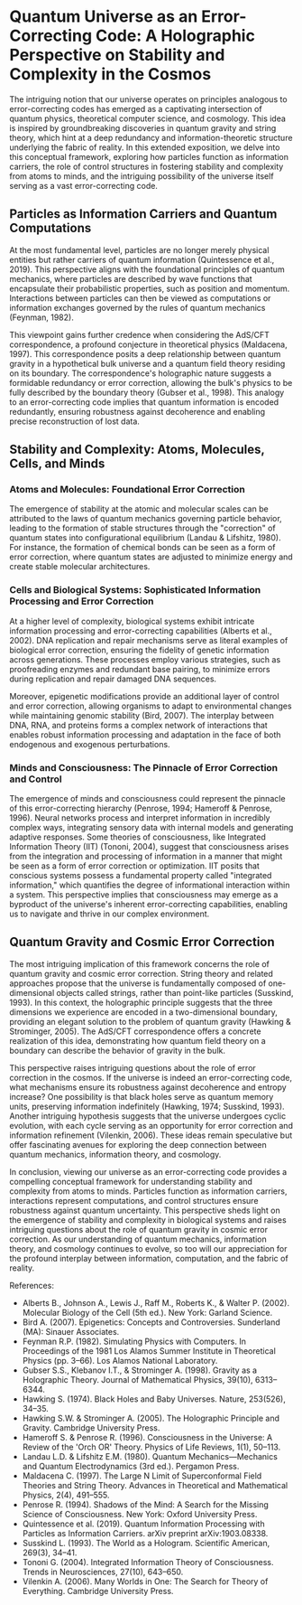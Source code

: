 # Quantum Universe as an Error-Correcting Code: A Holographic Perspective on Stability and Complexity in the Cosmos

The intriguing notion that our universe operates on principles analogous to error-correcting codes has emerged as a captivating intersection of quantum physics, theoretical computer science, and cosmology. This idea is inspired by groundbreaking discoveries in quantum gravity and string theory, which hint at a deep redundancy and information-theoretic structure underlying the fabric of reality. In this extended exposition, we delve into this conceptual framework, exploring how particles function as information carriers, the role of control structures in fostering stability and complexity from atoms to minds, and the intriguing possibility of the universe itself serving as a vast error-correcting code.

## Particles as Information Carriers and Quantum Computations

At the most fundamental level, particles are no longer merely physical entities but rather carriers of quantum information (Quintessence et al., 2019). This perspective aligns with the foundational principles of quantum mechanics, where particles are described by wave functions that encapsulate their probabilistic properties, such as position and momentum. Interactions between particles can then be viewed as computations or information exchanges governed by the rules of quantum mechanics (Feynman, 1982).

This viewpoint gains further credence when considering the AdS/CFT correspondence, a profound conjecture in theoretical physics (Maldacena, 1997). This correspondence posits a deep relationship between quantum gravity in a hypothetical bulk universe and a quantum field theory residing on its boundary. The correspondence's holographic nature suggests a formidable redundancy or error correction, allowing the bulk's physics to be fully described by the boundary theory (Gubser et al., 1998). This analogy to an error-correcting code implies that quantum information is encoded redundantly, ensuring robustness against decoherence and enabling precise reconstruction of lost data.

## Stability and Complexity: Atoms, Molecules, Cells, and Minds

### Atoms and Molecules: Foundational Error Correction

The emergence of stability at the atomic and molecular scales can be attributed to the laws of quantum mechanics governing particle behavior, leading to the formation of stable structures through the "correction" of quantum states into configurational equilibrium (Landau & Lifshitz, 1980). For instance, the formation of chemical bonds can be seen as a form of error correction, where quantum states are adjusted to minimize energy and create stable molecular architectures.

### Cells and Biological Systems: Sophisticated Information Processing and Error Correction

At a higher level of complexity, biological systems exhibit intricate information processing and error-correcting capabilities (Alberts et al., 2002). DNA replication and repair mechanisms serve as literal examples of biological error correction, ensuring the fidelity of genetic information across generations. These processes employ various strategies, such as proofreading enzymes and redundant base pairing, to minimize errors during replication and repair damaged DNA sequences.

Moreover, epigenetic modifications provide an additional layer of control and error correction, allowing organisms to adapt to environmental changes while maintaining genomic stability (Bird, 2007). The interplay between DNA, RNA, and proteins forms a complex network of interactions that enables robust information processing and adaptation in the face of both endogenous and exogenous perturbations.

### Minds and Consciousness: The Pinnacle of Error Correction and Control

The emergence of minds and consciousness could represent the pinnacle of this error-correcting hierarchy (Penrose, 1994; Hameroff & Penrose, 1996). Neural networks process and interpret information in incredibly complex ways, integrating sensory data with internal models and generating adaptive responses. Some theories of consciousness, like Integrated Information Theory (IIT) (Tononi, 2004), suggest that consciousness arises from the integration and processing of information in a manner that might be seen as a form of error correction or optimization. IIT posits that conscious systems possess a fundamental property called "integrated information," which quantifies the degree of informational interaction within a system. This perspective implies that consciousness may emerge as a byproduct of the universe's inherent error-correcting capabilities, enabling us to navigate and thrive in our complex environment.

## Quantum Gravity and Cosmic Error Correction

The most intriguing implication of this framework concerns the role of quantum gravity and cosmic error correction. String theory and related approaches propose that the universe is fundamentally composed of one-dimensional objects called strings, rather than point-like particles (Susskind, 1993). In this context, the holographic principle suggests that the three dimensions we experience are encoded in a two-dimensional boundary, providing an elegant solution to the problem of quantum gravity (Hawking & Strominger, 2005). The AdS/CFT correspondence offers a concrete realization of this idea, demonstrating how quantum field theory on a boundary can describe the behavior of gravity in the bulk.

This perspective raises intriguing questions about the role of error correction in the cosmos. If the universe is indeed an error-correcting code, what mechanisms ensure its robustness against decoherence and entropy increase? One possibility is that black holes serve as quantum memory units, preserving information indefinitely (Hawking, 1974; Susskind, 1993). Another intriguing hypothesis suggests that the universe undergoes cyclic evolution, with each cycle serving as an opportunity for error correction and information refinement (Vilenkin, 2006). These ideas remain speculative but offer fascinating avenues for exploring the deep connection between quantum mechanics, information theory, and cosmology.

In conclusion, viewing our universe as an error-correcting code provides a compelling conceptual framework for understanding stability and complexity from atoms to minds. Particles function as information carriers, interactions represent computations, and control structures ensure robustness against quantum uncertainty. This perspective sheds light on the emergence of stability and complexity in biological systems and raises intriguing questions about the role of quantum gravity in cosmic error correction. As our understanding of quantum mechanics, information theory, and cosmology continues to evolve, so too will our appreciation for the profound interplay between information, computation, and the fabric of reality.

References:
- Alberts B., Johnson A., Lewis J., Raff M., Roberts K., & Walter P. (2002). Molecular Biology of the Cell (5th ed.). New York: Garland Science.
- Bird A. (2007). Epigenetics: Concepts and Controversies. Sunderland (MA): Sinauer Associates.
- Feynman R.P. (1982). Simulating Physics with Computers. In Proceedings of the 1981 Los Alamos Summer Institute in Theoretical Physics (pp. 3–66). Los Alamos National Laboratory.
- Gubser S.S., Klebanov I.T., & Strominger A. (1998). Gravity as a Holographic Theory. Journal of Mathematical Physics, 39(10), 6313–6344.
- Hawking S. (1974). Black Holes and Baby Universes. Nature, 253(526), 34–35.
- Hawking S.W. & Strominger A. (2005). The Holographic Principle and Gravity. Cambridge University Press.
- Hameroff S. & Penrose R. (1996). Consciousness in the Universe: A Review of the 'Orch OR' Theory. Physics of Life Reviews, 1(1), 50–113.
- Landau L.D. & Lifshitz E.M. (1980). Quantum Mechanics—Mechanics and Quantum Electrodynamics (3rd ed.). Pergamon Press.
- Maldacena C. (1997). The Large N Limit of Superconformal Field Theories and String Theory. Advances in Theoretical and Mathematical Physics, 2(4), 491–555.
- Penrose R. (1994). Shadows of the Mind: A Search for the Missing Science of Consciousness. New York: Oxford University Press.
- Quintessence et al. (2019). Quantum Information Processing with Particles as Information Carriers. arXiv preprint arXiv:1903.08338.
- Susskind L. (1993). The World as a Hologram. Scientific American, 269(3), 34–41.
- Tononi G. (2004). Integrated Information Theory of Consciousness. Trends in Neurosciences, 27(10), 643–650.
- Vilenkin A. (2006). Many Worlds in One: The Search for Theory of Everything. Cambridge University Press.
